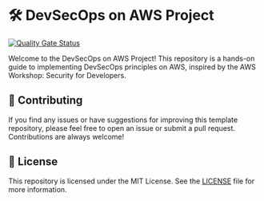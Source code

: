 # 🛠️ DevSecOps on AWS Project

[![Quality Gate Status](https://sonarcloud.io/api/project_badges/measure?project=duyluann_devsecops-aws-project&metric=alert_status)](https://sonarcloud.io/summary/new_code?id=duyluann_devsecops-aws-project)

Welcome to the DevSecOps on AWS Project! This repository is a hands-on guide to implementing DevSecOps principles on AWS, inspired by the AWS Workshop: Security for Developers.

## 🤝 Contributing

If you find any issues or have suggestions for improving this template repository, please feel free to open an issue or submit a pull request. Contributions are always welcome!

## 📜 License

This repository is licensed under the MIT License. See the [LICENSE](LICENSE) file for more information.

